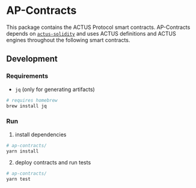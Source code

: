 # AP-Contracts

This package contains the ACTUS Protocol smart contracts.
AP-Contracts depends on [`actus-solidity`](https://github.com/atpar/actus-solidity) and uses ACTUS definitions and ACTUS engines throughout the following smart contracts.


## Development

### Requirements
- `jq` (only for generating artifacts)
```sh
# requires homebrew
brew install jq
```

### Run
1. install dependencies
```sh
# ap-contracts/
yarn install
```

2. deploy contracts and run tests
```sh
# ap-contracts/
yarn test
```
